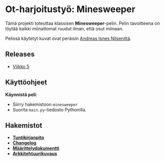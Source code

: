 # **Ot-harjoitustyö: Minesweeper**
Tämä projekti toteuttaa klassisen **Minesweeper**-pelin. Pelin tavoitteena on löytää kaikki miinattomat ruudut ilman, että osut miinaan.

Pelissä käytetyt kuvat ovat peräisin [Andreas Isnes Nilseniltä](https://github.com/andreasisnes/pygame-minesweeper-sprites/blob/master/minesweeper/images/tiles/2.0.png).

## **Releases**
- [Viikko 5](https://github.com/OtsoH/ot-harjoitustyo/releases/tag/viikko5)

## **Käyttöohjeet**

**Käynnistä peli**:
- Siirry hakemistoon `minesweeper`
- Suorita `main.py`-tiedosto Pythonilla.

## **Hakemistot**
- [**Tuntikirjanpito**](dokumentaatio/tuntikirjanpito.md)
- [**Changelog**](dokumentaatio/changelog.md)
- [**Määrittelydokumentti**](dokumentaatio/maarittelydokumentti.md)
- [**Arkkitehtuurikuvaus**](dokumentaatio/arkkitehtuuri.md)